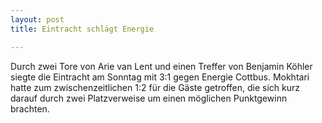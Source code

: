 ```yaml
---
layout: post
title: Eintracht schlägt Energie

---
```


Durch zwei Tore von Arie van Lent und einen Treffer von Benjamin Köhler siegte die Eintracht am Sonntag mit 3:1 gegen Energie Cottbus. Mokhtari hatte zum zwischenzeitlichen 1:2 für die Gäste getroffen, die sich kurz darauf durch zwei Platzverweise um einen möglichen Punktgewinn brachten.


